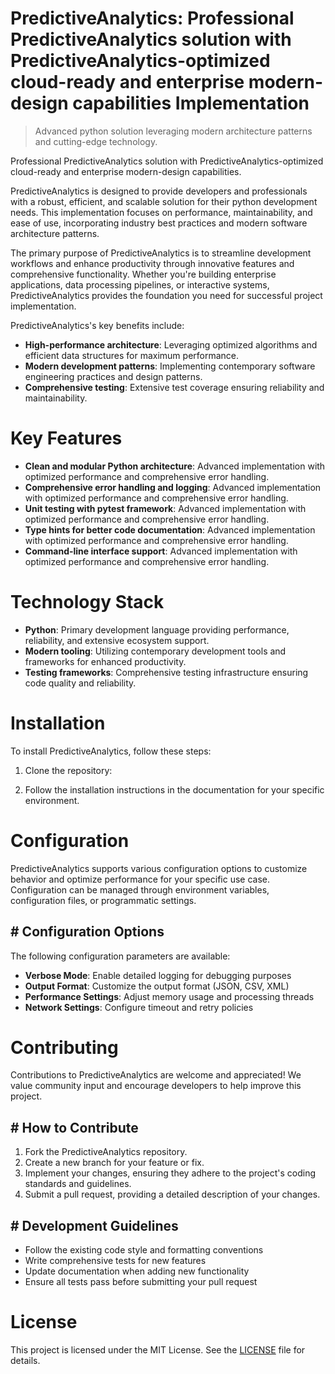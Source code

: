 <!-- fallback_PredictiveAnalytics_20250810114252_33584 -->

# PredictiveAnalytics: Professional PredictiveAnalytics solution with PredictiveAnalytics-optimized cloud-ready and enterprise modern-design capabilities Implementation
> Advanced python solution leveraging modern architecture patterns and cutting-edge technology.

Professional PredictiveAnalytics solution with PredictiveAnalytics-optimized cloud-ready and enterprise modern-design capabilities.

PredictiveAnalytics is designed to provide developers and professionals with a robust, efficient, and scalable solution for their python development needs. This implementation focuses on performance, maintainability, and ease of use, incorporating industry best practices and modern software architecture patterns.

The primary purpose of PredictiveAnalytics is to streamline development workflows and enhance productivity through innovative features and comprehensive functionality. Whether you're building enterprise applications, data processing pipelines, or interactive systems, PredictiveAnalytics provides the foundation you need for successful project implementation.

PredictiveAnalytics's key benefits include:

* **High-performance architecture**: Leveraging optimized algorithms and efficient data structures for maximum performance.
* **Modern development patterns**: Implementing contemporary software engineering practices and design patterns.
* **Comprehensive testing**: Extensive test coverage ensuring reliability and maintainability.

# Key Features

* **Clean and modular Python architecture**: Advanced implementation with optimized performance and comprehensive error handling.
* **Comprehensive error handling and logging**: Advanced implementation with optimized performance and comprehensive error handling.
* **Unit testing with pytest framework**: Advanced implementation with optimized performance and comprehensive error handling.
* **Type hints for better code documentation**: Advanced implementation with optimized performance and comprehensive error handling.
* **Command-line interface support**: Advanced implementation with optimized performance and comprehensive error handling.

# Technology Stack

* **Python**: Primary development language providing performance, reliability, and extensive ecosystem support.
* **Modern tooling**: Utilizing contemporary development tools and frameworks for enhanced productivity.
* **Testing frameworks**: Comprehensive testing infrastructure ensuring code quality and reliability.

# Installation

To install PredictiveAnalytics, follow these steps:

1. Clone the repository:


2. Follow the installation instructions in the documentation for your specific environment.

# Configuration

PredictiveAnalytics supports various configuration options to customize behavior and optimize performance for your specific use case. Configuration can be managed through environment variables, configuration files, or programmatic settings.

## # Configuration Options

The following configuration parameters are available:

* **Verbose Mode**: Enable detailed logging for debugging purposes
* **Output Format**: Customize the output format (JSON, CSV, XML)
* **Performance Settings**: Adjust memory usage and processing threads
* **Network Settings**: Configure timeout and retry policies

# Contributing

Contributions to PredictiveAnalytics are welcome and appreciated! We value community input and encourage developers to help improve this project.

## # How to Contribute

1. Fork the PredictiveAnalytics repository.
2. Create a new branch for your feature or fix.
3. Implement your changes, ensuring they adhere to the project's coding standards and guidelines.
4. Submit a pull request, providing a detailed description of your changes.

## # Development Guidelines

* Follow the existing code style and formatting conventions
* Write comprehensive tests for new features
* Update documentation when adding new functionality
* Ensure all tests pass before submitting your pull request

# License

This project is licensed under the MIT License. See the [LICENSE](https://github.com/laurindoisaac/PredictiveAnalytics/blob/main/LICENSE) file for details.
